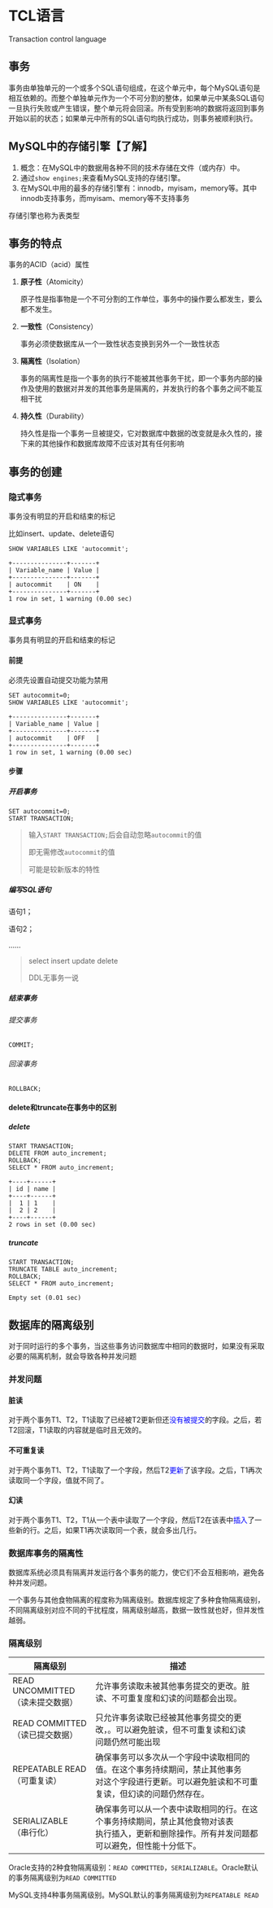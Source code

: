 # TCL语言

Transaction control language

## 事务

事务由单独单元的一个或多个SQL语句组成，在这个单元中，每个MySQL语句是相互依赖的。而整个单独单元作为一个不可分割的整体，如果单元中某条SQL语句一旦执行失败或产生错误，整个单元将会回滚。所有受到影响的数据将返回到事务开始以前的状态；如果单元中所有的SQL语句均执行成功，则事务被顺利执行。

## MySQL中的存储引擎【了解】

1. 概念：在MySQL中的数据用各种不同的技术存储在文件（或内存）中。
2. 通过`show engines;`来查看MySQL支持的存储引擎。
3. 在MySQL中用的最多的存储引擎有：innodb，myisam，memory等。其中innodb支持事务，而myisam、memory等不支持事务

存储引擎也称为表类型

## 事务的特点

事务的ACID（acid）属性

1. **原子性**（Atomicity）

   原子性是指事物是一个不可分割的工作单位，事务中的操作要么都发生，要么都不发生。

2. **一致性**（Consistency）

   事务必须使数据库从一个一致性状态变换到另外一个一致性状态

3. **隔离性**（Isolation）

   事务的隔离性是指一个事务的执行不能被其他事务干扰，即一个事务内部的操作及使用的数据对并发的其他事务是隔离的，并发执行的各个事务之间不能互相干扰

4. **持久性**（Durability）

   持久性是指一个事务一旦被提交，它对数据库中数据的改变就是永久性的，接下来的其他操作和数据库故障不应该对其有任何影响

## 事务的创建

### 隐式事务

事务没有明显的开启和结束的标记

比如insert、update、delete语句

```mysql
SHOW VARIABLES LIKE 'autocommit';
```

```
+---------------+-------+
| Variable_name | Value |
+---------------+-------+
| autocommit    | ON    |
+---------------+-------+
1 row in set, 1 warning (0.00 sec)
```

### 显式事务

事务具有明显的开启和结束的标记

#### 前提

必须先设置自动提交功能为禁用

```mysql
SET autocommit=0;
SHOW VARIABLES LIKE 'autocommit';
```

```
+---------------+-------+
| Variable_name | Value |
+---------------+-------+
| autocommit    | OFF   |
+---------------+-------+
1 row in set, 1 warning (0.00 sec)
```

#### 步骤

##### 开启事务

```mysql
SET autocommit=0;
START TRANSACTION;
```

> 输入`START TRANSACTION;`后会自动忽略`autocommit`的值
>
> 即无需修改`autocommit`的值
>
> 可能是较新版本的特性

##### 编写SQL语句

语句1；

语句2；

……

> select	insert	update	delete
>
> DDL无事务一说

##### 结束事务

###### 提交事务

```mysql
COMMIT;
```

###### 回滚事务

```mysql
ROLLBACK;
```

#### delete和truncate在事务中的区别

##### delete

```mysql
START TRANSACTION;
DELETE FROM auto_increment;
ROLLBACK;
SELECT * FROM auto_increment;
```

```
+----+------+
| id | name |
+----+------+
|  1 | 1    |
|  2 | 2    |
+----+------+
2 rows in set (0.00 sec)
```

##### truncate

```mysql
START TRANSACTION;
TRUNCATE TABLE auto_increment;
ROLLBACK;
SELECT * FROM auto_increment;
```

```
Empty set (0.01 sec)
```

## 数据库的隔离级别

对于同时运行的多个事务，当这些事务访问数据库中相同的数据时，如果没有采取必要的隔离机制，就会导致各种并发问题

### 并发问题

#### 脏读

对于两个事务T1、T2，T1读取了已经被T2更新但还<font style="color:blue">没有被提交</font>的字段。之后，若T2回滚，T1读取的内容就是临时且无效的。

#### 不可重复读

对于两个事务T1、T2，T1读取了一个字段，然后T2<font style="color:blue">更新</font>了该字段。之后，T1再次读取同一个字段，值就不同了。

#### 幻读

对于两个事务T1、T2，T1从一个表中读取了一个字段，然后T2在该表中<font style="color:blue">插入</font>了一些新的行。之后，如果T1再次读取同一个表，就会多出几行。

### 数据库事务的隔离性

数据库系统必须具有隔离并发运行各个事务的能力，使它们不会互相影响，避免各种并发问题。

一个事务与其他食物隔离的程度称为隔离级别。数据库规定了多种食物隔离级别，不同隔离级别对应不同的干扰程度，隔离级别越高，数据一致性就也好，但并发性越弱。

### 隔离级别

| 隔离级别                              | 描述                                                         |
| ------------------------------------- | ------------------------------------------------------------ |
| READ UNCOMMITTED<br/>（读未提交数据） | 允许事务读取未被其他事务提交的更改。脏读、不可重复度和幻读的问题都会出现。 |
| READ COMMITTED<br/>（读已提交数据）   | 只允许事务读取已经被其他事务提交的更改，。可以避免脏读，但不可重复读和幻读<br/>问题仍然可能出现 |
| REPEATABLE READ<br/>（可重复读）      | 确保事务可以多次从一个字段中读取相同的值。在这个事务持续期间，禁止其他事务<br/>对这个字段进行更新。可以避免脏读和不可重复读，但幻读的问题仍然存在。 |
| SERIALIZABLE<br/>（串行化）           | 确保事务可以从一个表中读取相同的行。在这个事务持续期间，禁止其他食物对该表<br/>执行插入，更新和删除操作。所有并发问题都可以避免，但性能十分低下。 |

Oracle支持的2种食物隔离级别：`READ COMMITTED`，`SERIALIZABLE`。Oracle默认的事务隔离级别为`READ COMMITTED`

MySQL支持4种事务隔离级别。MySQL默认的事务隔离级别为`REPEATABLE READ`

